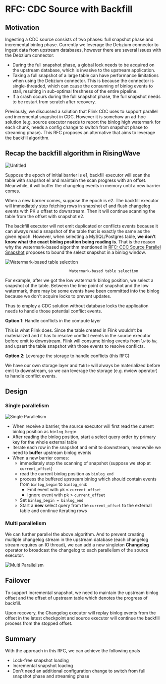 # RFC: CDC Source with Backfill



## Motivation

Ingesting a CDC source consists of two phases: full snapshot phase and incremental binlog phase. Currently we leverage the Debzium connector to ingest data from upstream databases, however there are several issues with the Debzium connector:

- During the full snapshot phase, a global lock needs to be acquired on the upstream database, which is invasive to the upstream application.
- Taking a full snapshot of a large table can have performance limitations when using the Debzium connector. This is because the connector is single-threaded, which can cause the consuming of binlog events to stall, resulting in sub-optimal freshness of the entire pipeline.
- If a crash occurs during the full snapshot phase, the full snapshot needs to be restart from scratch after recovery.

Previously, we discussed a solution that Flink CDC uses to support parallel and incremental snapshot in CDC. However it is somehow an ad-hoc solution (e.g. source executor needs to report the binlog high watermark for each chunk, needs a config change to switch from snapshot phase to streaming phase)**.** This RFC proposes an alternative that aims to leverage the backfill algorithm.

## Recap the backfill algorithm in RisingWave

![Untitled](images/table.png)

Suppose the epoch of initial barrier is e1, backfill executor will scan the table with snapshot e1 and maintain the scan progress with an offset. Meanwhile, it will buffer the changelog events in memory until a new barrier comes.

When a new barrier comes, suppose the epoch is e2. The backfill executor will immediately stop fetching rows in snapshot e1 and flush changelog events with PK ≤ offset to downstream. Then it will continue scanning the table from the offset with snapshot e2.

The backfill executor will not emit duplicated or conflicts events because it can always read a snapshot of the table that is exactly the same as the given epoch. However, when selecting a MySQL/Postgres table, **we don’t know what the exact binlog position being reading is**. That is the reason why the watermark-based algorithm mentioned in [RFC: CDC Source Parallel Snapshot](https://www.notion.so/RFC-CDC-Source-Parallel-Snapshot-a6ee43baf7834f328c01e624391568a7?pvs=21) proposes to bound the select snapshot in a binlog window.

![                                 Watermark-based table selection](images/snapshot-window.png)

                                 Watermark-based table selection

For example, after we got the low watermark binlog position, we select a snapshot of the table. Between the time point of snapshot and the low watermark, there may be some events have been committed into the binlog because we don't acquire locks to prevent updates.

Thus to employ a CDC solution without database locks the application needs to handle those potential conflict events.

**Option 1**: Handle conflicts in the compute layer

This is what Flink does. Since the table created in Flink wouldn’t be materialized and it has to resolve conflict events in the source executor before emit to downstream. Flink will consume binlog events from `lw` to `hw`, and upsert the table snapshot with those events to resolve conflicts.

**Option 2**: Leverage the storage to handle conflicts (this RFC)

We have our own storage layer and `Table` will always be materialized before emit to downstream, so we can leverage the storage (e.g. mview operator) to handle conflict events.

## Design

### Single parallelism

![Single Parallelism](images/single-parallel.png)

- When receive a barrier, the source executor will first read the current binlog position as `binlog_begin`
- After reading the binlog position, start a select query order by primary key for the whole external table
- Iterate each row in the snapshot and emit to downstream, meanwhile we need to **buffer** upstream binlog events
- When a new barrier comes:
  - immediately stop the scanning of snapshot (suppose we stop at `current_offset`)
  - read the current binlog position as `binlog_end`
  - process the buffered upstream binlog which should contain events from `binlog_begin` to `binlog_end`:
    - Emit event with pk ≤ `current_offset`
    - Ignore event with pk > `current_offset`
  - Set `binlog_begin = binlog_end`
  - Start a **new** select query from the `current_offset` to the external table and continue iterating rows

### Multi parallelism

We can further parallel the above algorithm. And to prevent creating multiple changelog stream in the upstream database (each changelog stream requires an IO thread), we can add a new singleton **Changelog** operator to broadcast the changelog to each parallelism of the source executor.

![Multi Parallelism](images/multi-parallel.png)

## Failover

To support incremental snapshot, we need to maintain the upstream binlog offset and the offset of upstream table which denotes the progress of backfill.

Upon recovery, the Changelog executor will replay binlog events from the offset in the latest checkpoint and source executor will continue the backfill process from the stopped offset.

## Summary

With the approach in this RFC, we can achieve the following goals

- Lock-free snapshot loading
- Incremental snapshot loading
- Don't need an additional configuration change to switch from full snapshot phase and streaming phase
